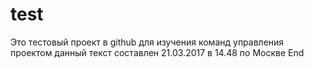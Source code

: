# test
Это тестовый проект в github для изучения команд управления проектом
данный текст составлен 21.03.2017 в 14.48 по Москве
End
